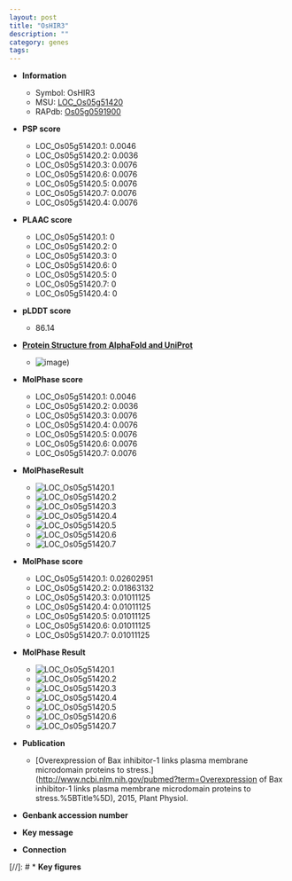 ```yaml
---
layout: post
title: "OsHIR3"
description: ""
category: genes
tags: 
---
```


* **Information**  
    + Symbol: OsHIR3  
    + MSU: [LOC_Os05g51420](http://rice.plantbiology.msu.edu/cgi-bin/ORF_infopage.cgi?orf=LOC_Os05g51420)  
    + RAPdb: [Os05g0591900](http://rapdb.dna.affrc.go.jp/viewer/gbrowse_details/irgsp1?name=Os05g0591900)  

* **PSP score**  
    + LOC_Os05g51420.1: 0.0046 
    + LOC_Os05g51420.2: 0.0036 
    + LOC_Os05g51420.3: 0.0076 
    + LOC_Os05g51420.6: 0.0076 
    + LOC_Os05g51420.5: 0.0076 
    + LOC_Os05g51420.7: 0.0076 
    + LOC_Os05g51420.4: 0.0076 

* **PLAAC score**  
    + LOC_Os05g51420.1: 0 
    + LOC_Os05g51420.2: 0 
    + LOC_Os05g51420.3: 0 
    + LOC_Os05g51420.6: 0 
    + LOC_Os05g51420.5: 0 
    + LOC_Os05g51420.7: 0 
    + LOC_Os05g51420.4: 0 

* **pLDDT score**
    + 86.14

* **[Protein Structure from AlphaFold and UniProt](https://www.uniprot.org/uniprotkb/Q6L4S3/entry#structure)**
    + ![image](https://ricepsp.github.io/images/Q6/AF-Q6L4S3-F1.png))

* **MolPhase score**
    + LOC_Os05g51420.1: 0.0046
    + LOC_Os05g51420.2: 0.0036
    + LOC_Os05g51420.3: 0.0076
    + LOC_Os05g51420.4: 0.0076
    + LOC_Os05g51420.5: 0.0076
    + LOC_Os05g51420.6: 0.0076
    + LOC_Os05g51420.7: 0.0076

* **MolPhaseResult**
    + ![LOC_Os05g51420.1](https://ricepsp.github.io/pictures/LOC_Os05g/LOC_Os05g51420.1.png)
    + ![LOC_Os05g51420.2](https://ricepsp.github.io/pictures/LOC_Os05g/LOC_Os05g51420.2.png)
    + ![LOC_Os05g51420.3](https://ricepsp.github.io/pictures/LOC_Os05g/LOC_Os05g51420.3.png)
    + ![LOC_Os05g51420.4](https://ricepsp.github.io/pictures/LOC_Os05g/LOC_Os05g51420.4.png)
    + ![LOC_Os05g51420.5](https://ricepsp.github.io/pictures/LOC_Os05g/LOC_Os05g51420.5.png)
    + ![LOC_Os05g51420.6](https://ricepsp.github.io/pictures/LOC_Os05g/LOC_Os05g51420.6.png)
    + ![LOC_Os05g51420.7](https://ricepsp.github.io/pictures/LOC_Os05g/LOC_Os05g51420.7.png)

* **MolPhase score**
    + LOC_Os05g51420.1: 0.02602951
    + LOC_Os05g51420.2: 0.01863132
    + LOC_Os05g51420.3: 0.01011125
    + LOC_Os05g51420.4: 0.01011125
    + LOC_Os05g51420.5: 0.01011125
    + LOC_Os05g51420.6: 0.01011125
    + LOC_Os05g51420.7: 0.01011125

* **MolPhase Result**
    + ![LOC_Os05g51420.1](https://304243504.github.io/Pictures/LOC_Os05g/LOC_Os05g51420.1.png)
    + ![LOC_Os05g51420.2](https://304243504.github.io/Pictures/LOC_Os05g/LOC_Os05g51420.2.png)
    + ![LOC_Os05g51420.3](https://304243504.github.io/Pictures/LOC_Os05g/LOC_Os05g51420.3.png)
    + ![LOC_Os05g51420.4](https://304243504.github.io/Pictures/LOC_Os05g/LOC_Os05g51420.4.png)
    + ![LOC_Os05g51420.5](https://304243504.github.io/Pictures/LOC_Os05g/LOC_Os05g51420.5.png)
    + ![LOC_Os05g51420.6](https://304243504.github.io/Pictures/LOC_Os05g/LOC_Os05g51420.6.png)
    + ![LOC_Os05g51420.7](https://304243504.github.io/Pictures/LOC_Os05g/LOC_Os05g51420.7.png)

* **Publication**  
    + [Overexpression of Bax inhibitor-1 links plasma membrane microdomain proteins to stress.](http://www.ncbi.nlm.nih.gov/pubmed?term=Overexpression of Bax inhibitor-1 links plasma membrane microdomain proteins to stress.%5BTitle%5D), 2015, Plant Physiol.

* **Genbank accession number**  

* **Key message**  

* **Connection**  

[//]: # * **Key figures**  


